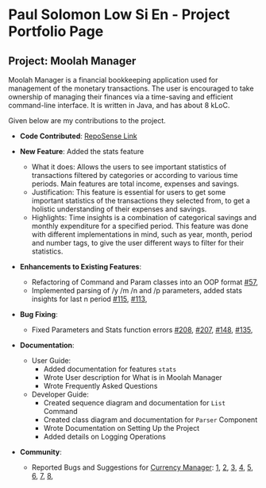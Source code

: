 # Paul Solomon Low Si En - Project Portfolio Page

## Project: Moolah Manager
Moolah Manager is a financial bookkeeping application used for management of the monetary transactions.
The user is encouraged to take ownership of managing their finances via a time-saving and efficient command-line
interface.
It is written in Java, and has about 8 kLoC.

Given below are my contributions to the project.

* **Code Contributed**: [RepoSense Link](https://nus-cs2113-ay2223s1.github.io/tp-dashboard/?search=paullowse&breakdown=true)

* **New Feature**: Added the stats feature
    * What it does: Allows the users to see important statistics of transactions filtered by categories or according to various time periods.
    Main features are total income, expenses and savings. 
    * Justification: This feature is essential for users to get some important statistics of the transactions they selected from, to get a holistic
    understanding of their expenses and savings.
    * Highlights: Time insights is a combination of categorical savings and monthly expenditure for a specified period. This feature was done 
    with different implementations in mind, such as year, month, period and number tags, to give the user different ways to filter for their statistics.
    
 * **Enhancements to Existing Features**:
    * Refactoring of Command and Param classes into an OOP format
        [\#57](https://github.com/AY2223S1-CS2113-W12-2/tp/pull/57),
    * Implemented parsing of /y /m /n and /p parameters, added stats insights for last n period
        [\#115](https://github.com/AY2223S1-CS2113-W12-2/tp/pull/115),
        [\#113](https://github.com/AY2223S1-CS2113-W12-2/tp/pull/113),
        
 * **Bug Fixing**:
    * Fixed Parameters and Stats function errors
        [\#208](https://github.com/AY2223S1-CS2113-W12-2/tp/pull/208),
        [\#207](https://github.com/AY2223S1-CS2113-W12-2/tp/pull/207),
        [\#148](https://github.com/AY2223S1-CS2113-W12-2/tp/pull/148),
        [\#135](https://github.com/AY2223S1-CS2113-W12-2/tp/pull/135),
 
 * **Documentation**: 
     * User Guide:
         * Added documentation for features `stats`
         * Wrote User description for What is in Moolah Manager
         * Wrote Frequently Asked Questions
     * Developer Guide:
         * Created sequence diagram and documentation for `List` Command
         * Created class diagram and documentation for `Parser` Component
         * Wrote Documentation on Setting Up the Project
         * Added details on Logging Operations

* **Community**:    
    * Reported Bugs and Suggestions for [Currency Manager](https://github.com/AY2223S1-CS2113-W13-1/tp):
      [1](https://github.com/paullowse/ped/issues/1),
      [2](https://github.com/paullowse/ped/issues/2),
      [3](https://github.com/paullowse/ped/issues/3),
      [4](https://github.com/paullowse/ped/issues/4),
      [5](https://github.com/paullowse/ped/issues/5),
      [6](https://github.com/paullowse/ped/issues/6),
      [7](https://github.com/paullowse/ped/issues/7),
      [8](https://github.com/paullowse/ped/issues/8),